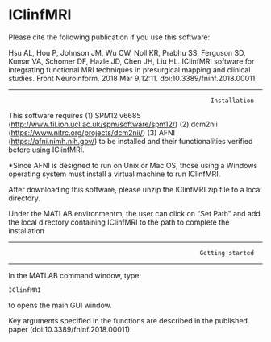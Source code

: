# IClinfMRI

Please cite the following publication if you use this software:

Hsu AL, Hou P, Johnson JM, Wu CW, Noll KR, Prabhu SS, Ferguson SD, Kumar VA, Schomer DF, Hazle JD, Chen JH, Liu HL. IClinfMRI software for integrating functional MRI techniques in presurgical
mapping and clinical studies. Front Neuroinform. 2018 Mar 9;12:11. doi:10.3389/fninf.2018.00011.

________________________________________________________________________
                                                            Installation
This software requires 
(1) SPM12 v6685 (http://www.fil.ion.ucl.ac.uk/spm/software/spm12/)
(2) dcm2nii (https://www.nitrc.org/projects/dcm2nii/)
(3) AFNI (https://afni.nimh.nih.gov/)
to be installed and their functionalities verified before using IClinfMRI.

*Since AFNI is designed to run on Unix or Mac OS, those using a Windows operating system must install a virtual machine to run IClinfMRI.


After downloading this software, please unzip the IClinfMRI.zip file to a local directory. 

Under the MATLAB environmentm,
the user can click on “Set Path” and add the local directory containing IClinfMRI to the path to complete the installation

------------------------------------------------------------------------
                                                         Getting started
------------------------------------------------------------------------

In the MATLAB command window, type:

	IClinfMRI 

to opens the main GUI window. 

Key arguments specified in the functions are described in the published paper (doi:10.3389/fninf.2018.00011).
